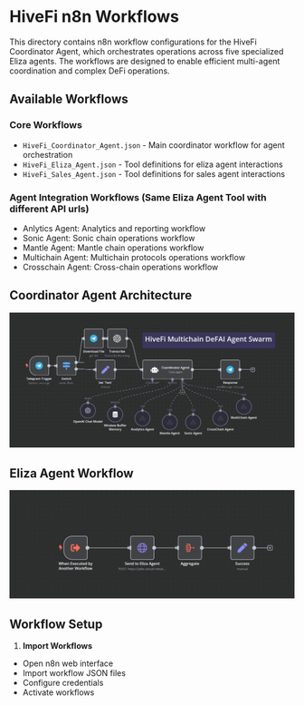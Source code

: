 # HiveFi n8n Workflows

This directory contains n8n workflow configurations for the HiveFi Coordinator Agent, which orchestrates operations across five specialized Eliza agents. The workflows are designed to enable efficient multi-agent coordination and complex DeFi operations.

## Available Workflows

### Core Workflows
- `HiveFi_Coordinator_Agent.json` - Main coordinator workflow for agent orchestration
- `HiveFi_Eliza_Agent.json` - Tool definitions for eliza agent interactions
- `HiveFi_Sales_Agent.json` - Tool definitions for sales agent interactions

### Agent Integration Workflows (Same Eliza Agent Tool with different API urls)
-  Anlytics Agent: Analytics and reporting workflow
-  Sonic Agent: Sonic chain operations workflow
-  Mantle Agent: Mantle chain operations workflow
-  Multichain Agent: Multichain protocols operations workflow
-  Crosschain Agent: Cross-chain operations workflow

## Coordinator Agent Architecture

![HiveFi n8n Workflow Diagram](n8n-architecture.png)


## Eliza Agent Workflow

![HiveFi Eliza Agent Workflow](eliza-agent-workflow.png)

## Workflow Setup

1. **Import Workflows**
- Open n8n web interface
- Import workflow JSON files
- Configure credentials
- Activate workflows
